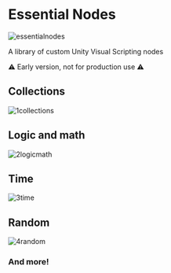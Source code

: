 # Essential Nodes

![essentialnodes](https://user-images.githubusercontent.com/60579014/178743723-97101d0c-2cf8-42cb-9f4c-6a9154c2f59b.jpg)

A library of custom Unity Visual Scripting nodes

⚠️ Early version, not for production use ⚠️

## Collections

![1collections](https://user-images.githubusercontent.com/60579014/178743311-14026597-0f70-410e-873c-1d93c9c36580.jpg)

## Logic and math

![2logicmath](https://user-images.githubusercontent.com/60579014/178743323-60a865f4-0424-419d-bd91-f80b4197ee77.jpg)

## Time

![3time](https://user-images.githubusercontent.com/60579014/178743329-c209c246-2d89-4a1a-b39b-736020128027.jpg)

## Random

![4random](https://user-images.githubusercontent.com/60579014/178743338-b00aa2d6-c2cd-46ae-8773-cedb7fc2b8e6.jpg)

### And more!
